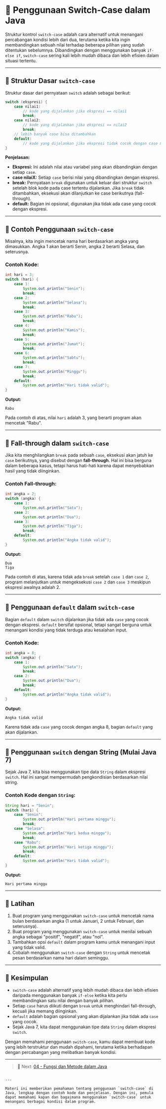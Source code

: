 # 🧠 Penggunaan Switch-Case dalam Java

Struktur kontrol `switch-case` adalah cara alternatif untuk menangani percabangan kondisi lebih dari dua, terutama ketika kita ingin membandingkan sebuah nilai terhadap beberapa pilihan yang sudah ditentukan sebelumnya. Dibandingkan dengan menggunakan banyak `if-else if`, `switch-case` sering kali lebih mudah dibaca dan lebih efisien dalam situasi tertentu.

---

## 📌 Struktur Dasar `switch-case`

Struktur dasar dari pernyataan `switch` adalah sebagai berikut:

```java
switch (ekspresi) {
    case nilai1:
        // kode yang dijalankan jika ekspresi == nilai1
        break;
    case nilai2:
        // kode yang dijalankan jika ekspresi == nilai2
        break;
    // lebih banyak case bisa ditambahkan
    default:
        // kode yang dijalankan jika ekspresi tidak cocok dengan case manapun
}
```

**Penjelasan:**
- **Ekspresi:** Ini adalah nilai atau variabel yang akan dibandingkan dengan setiap `case`.
- **case nilaiX:** Setiap `case` berisi nilai yang dibandingkan dengan ekspresi.
- **break:** Pernyataan `break` digunakan untuk keluar dari struktur `switch` setelah blok kode pada case tertentu dijalankan. Jika `break` tidak ditambahkan, eksekusi akan dilanjutkan ke case berikutnya (fall-through).
- **default:** Bagian ini opsional, digunakan jika tidak ada case yang cocok dengan ekspresi.

---

## 📌 Contoh Penggunaan `switch-case`

Misalnya, kita ingin mencetak nama hari berdasarkan angka yang dimasukkan. Angka 1 akan berarti Senin, angka 2 berarti Selasa, dan seterusnya.

### Contoh Kode:

```java
int hari = 3;
switch (hari) {
    case 1:
        System.out.println("Senin");
        break;
    case 2:
        System.out.println("Selasa");
        break;
    case 3:
        System.out.println("Rabu");
        break;
    case 4:
        System.out.println("Kamis");
        break;
    case 5:
        System.out.println("Jumat");
        break;
    case 6:
        System.out.println("Sabtu");
        break;
    case 7:
        System.out.println("Minggu");
        break;
    default:
        System.out.println("Hari tidak valid");
}
```

**Output:**
```
Rabu
```

Pada contoh di atas, nilai `hari` adalah 3, yang berarti program akan mencetak "Rabu".

---

## 📌 Fall-through dalam `switch-case`

Jika kita menghilangkan `break` pada sebuah `case`, eksekusi akan jatuh ke `case` berikutnya, yang disebut dengan **fall-through**. Hal ini bisa berguna dalam beberapa kasus, tetapi harus hati-hati karena dapat menyebabkan hasil yang tidak diinginkan.

### Contoh Fall-through:

```java
int angka = 2;
switch (angka) {
    case 1:
        System.out.println("Satu");
    case 2:
        System.out.println("Dua");
    case 3:
        System.out.println("Tiga");
        break;
    default:
        System.out.println("Angka tidak valid");
}
```

**Output:**
```
Dua
Tiga
```

Pada contoh di atas, karena tidak ada `break` setelah `case 1` dan `case 2`, program melanjutkan untuk mengeksekusi `case 2` dan `case 3` meskipun ekspresi awalnya adalah 2.

---

## 📌 Penggunaan `default` dalam `switch-case`

Bagian `default` dalam `switch` dijalankan jika tidak ada `case` yang cocok dengan ekspresi. `default` bersifat opsional, tetapi sangat berguna untuk menangani kondisi yang tidak terduga atau kesalahan input.

### Contoh Kode:

```java
int angka = 8;
switch (angka) {
    case 1:
        System.out.println("Satu");
        break;
    case 2:
        System.out.println("Dua");
        break;
    default:
        System.out.println("Angka tidak valid");
}
```

**Output:**
```
Angka tidak valid
```

Karena tidak ada `case` yang cocok dengan angka 8, bagian `default` yang akan dijalankan.

---

## 📌 Penggunaan `switch` dengan String (Mulai Java 7)

Sejak Java 7, kita bisa menggunakan tipe data `String` dalam ekspresi `switch`. Hal ini sangat mempermudah pengkondisian berdasarkan nilai string.

### Contoh Kode dengan `String`:

```java
String hari = "Senin";
switch (hari) {
    case "Senin":
        System.out.println("Hari pertama minggu");
        break;
    case "Selasa":
        System.out.println("Hari kedua minggu");
        break;
    case "Rabu":
        System.out.println("Hari ketiga minggu");
        break;
    default:
        System.out.println("Hari tidak valid");
}
```

**Output:**
```
Hari pertama minggu
```

---

## 📌 Latihan

1. Buat program yang menggunakan `switch-case` untuk mencetak nama bulan berdasarkan angka (1 untuk Januari, 2 untuk Februari, dan seterusnya).
2. Buat program yang menggunakan `switch-case` untuk menilai sebuah angka sebagai "positif", "negatif", atau "nol".
3. Tambahkan opsi `default` dalam program kamu untuk menangani input yang tidak valid.
4. Cobalah menggunakan `switch-case` dengan `String` untuk mencetak pesan berdasarkan nama hari dalam seminggu.

---

## 🎯 Kesimpulan

- `switch-case` adalah alternatif yang lebih mudah dibaca dan lebih efisien daripada menggunakan banyak `if-else` ketika kita perlu membandingkan satu nilai dengan banyak pilihan.
- Setiap `case` harus diikuti dengan `break` untuk menghindari fall-through, kecuali jika memang diinginkan.
- `default` adalah bagian opsional yang akan dijalankan jika tidak ada `case` yang cocok.
- Sejak Java 7, kita dapat menggunakan tipe data `String` dalam ekspresi `switch`.

Dengan memahami penggunaan `switch-case`, kamu dapat membuat kode yang lebih terstruktur dan mudah dipahami, terutama ketika berhadapan dengan percabangan yang melibatkan banyak kondisi.

---

> 🚀 Next: [04 - Fungsi dan Metode dalam Java](04-fungsi-metode-dalam-java.md)
```

---

Materi ini memberikan pemahaman tentang penggunaan `switch-case` di Java, lengkap dengan contoh kode dan penjelasan. Dengan ini, pemula dapat memahami kapan dan bagaimana menggunakan `switch-case` untuk menangani berbagai kondisi dalam program.
